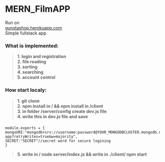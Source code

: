 # MERN_FilmAPP
Run on  
[gunstashop.herokuapp.com](https://filmapplicationwebbylab.herokuapp.com/)  
Simple fullstack app
### What is implemented:
>**1. login and registration**  
>**2. file reading**  
>**3. sorting**  
>**4. searching**  
>**5. account control**  

 
### How start localy:
>**1. git clone**  
>**2. npm install in / && npm install in /client**  
>**3. in folder /server/config create dev.js file**  
>**4. write this in dev.js file and save**  
### 
    module.exports = {
    mongoURI:"mongodb+srv://username:password@YOUR_MONGODBCLUSTER.mongodb.net/film-app?retryWrites=true&w=majority",
    SECRET:"SECRET"//secret word for secure logining
    }
>**5. write in / node server/index.js && write in ./client/ npm start**  
